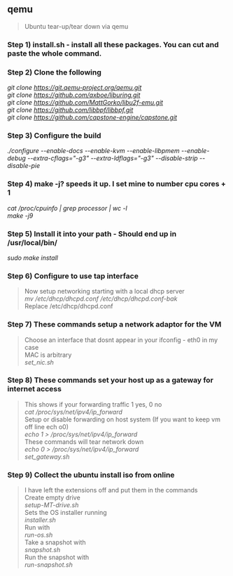 ## qemu
> Ubuntu tear-up/tear down via qemu

### Step 1) install.sh - install all these packages. You can cut and paste the whole command.

### Step 2) Clone the following
_git clone https://git.qemu-project.org/qemu.git_ \
_git clone https://github.com/axboe/liburing.git_ \
_git clone https://github.com/MattGorko/libu2f-emu.git_ \
_git clone https://github.com/libbpf/libbpf.git_ \
_git clone https://github.com/capstone-engine/capstone.git_
  
### Step 3) Configure the build
_./configure --enable-docs --enable-kvm --enable-libpmem --enable-debug --extra-cflags="-g3" --extra-ldflags="-g3" --disable-strip --disable-pie_

### Step 4) make -j? speeds it up. I set mine to number cpu cores + 1
_cat /proc/cpuinfo | grep processor | wc -l_ \
_make -j9_

### Step 5) Install it into your path - Should end up in /usr/local/bin/
_sudo make install_

### Step 6) Configure to use tap interface
> Now setup networking starting with a local dhcp server \
_mv /etc/dhcp/dhcpd.conf /etc/dhcp/dhcpd.conf-bak_ \
> Replace /etc/dhcp/dhcpd.conf

### Step 7) These commands setup a network adaptor for the VM
> Choose an interface that dosnt appear in your ifconfig - eth0 in my case \
> MAC is arbitrary \
_set_nic.sh_

### Step 8) These commands set your host up as a gateway for internet access
> This shows if your forwarding traffic 1 yes, 0 no \
_cat /proc/sys/net/ipv4/ip_forward_ \
> Setup or disable forwarding on host system (If you want to keep vm off line ech o0) \
_echo 1 > /proc/sys/net/ipv4/ip_forward_ \
> These commands will tear network down \
_echo 0 > /proc/sys/net/ipv4/ip_forward_ \
_set_gateway.sh_

### Step 9) Collect the ubuntu install iso from online
> I have left the extensions off and put them in the commands \
> Create empty drive \
_setup-MT-drive.sh_ \
> Sets the OS installer running \
_installer.sh_ \
> Run with \
_run-os.sh_ \
> Take a snapshot with \
_snapshot.sh_ \
> Run the snapshot with \
_run-snapshot.sh_ 
